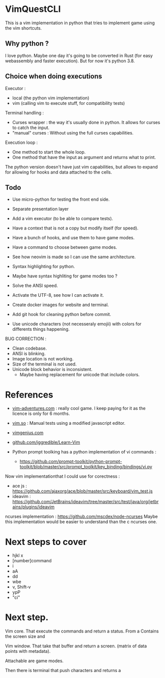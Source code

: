 # VimQuestCLI


This is a vim implementation in python that tries to implement game using the vim shortcuts.

## Why python ?

I love python. Maybe one day it's going to be converted in Rust (for easy webassembly and faster execution). But for now it's python 3.8.

## Choice when doing executions

Executor :
- local (the python vim implementation)
- vim (calling vim to execute stuff, for compatibility tests)

Terminal handling :
- Curses wrapper : the way it's usually done in python.
  It allows for curses to catch the input.
- "manual" curses : Without using the full curses capabilities.

Execution loop :
- One method to start the whole loop.
- One method that have the input as argument and returns what to print.

The python version doesn't have just vim capabilities, but allows to expand for allowing for hooks and data attached to the cells.

## Todo

- Use micro-python for testing the front end side.
- Separate presentation layer

- Add a vim executor (to be able to compare tests).
- Have a context that is not a copy but modify itself (for speed).
- Have a bunch of hooks, and use them to have game modes.
- Have a command to choose between game modes.
- See how neovim is made so I can use the same architecture.
- Syntax highlighting for python.
- Maybe have syntax highliting for game modes too ?
- Solve the ANSI speed.
- Activate the UTF-8, see how I can activate it.
- Create docker images for website and terminal.
- Add git hook for cleaning python before commit.
- Use unicode characters (not necesseraly emojii) with colors for differents things happening.

BUG CORRECTION :
- Clean codebase.
- ANSI is blinking.
- Image location is not working.
- Size of the terminal is not used.
- Unicode block behavior is inconsistent.
  - Maybe having replacement for unicode that include colors.

# References

- [vim-adventures.com](https://vim-adventures.com/) : really cool game. I keep paying for it as the licence is only for 6 months.
- [vim.so](https://www.vim.so/lessons) : Manual tests using a modified javascript editor.
- [vimgenius.com](http://www.vimgenius.com/lessons/vim-intro/levels/level-1)
- [github.com/iggredible/Learn-Vim](https://github.com/iggredible/Learn-Vim/blob/master)

- Python prompt toolking has a python implementation of vi commands :
  - https://github.com/prompt-toolkit/python-prompt-toolkit/blob/master/src/prompt_toolkit/key_binding/bindings/vi.py

Now vim implementationthat I could use for corectness :
- ace js : https://github.com/ajaxorg/ace/blob/master/src/keyboard/vim_test.js
- ideavim : https://github.com/JetBrains/ideavim/tree/master/src/test/java/org/jetbrains/plugins/ideavim

ncurses implementation : https://github.com/mscdex/node-ncurses
Maybe this implementation would be easier to understand than the c ncurses one.
# Next steps to cover

- hjkl x
- [number]command
- i
- aA
- dd
- wbe
- v, Shift-v
- ypP
- "ci<symbol>"


# Next step.

Vim core. That execute the commands and return a status. From a Contains the screen size and 

Vim window. That take that buffer and return a screen. (matrix of data points with metadata).

Attachable are game modes.

Then there is terminal that push characters and returns a  





